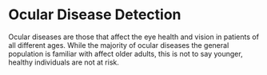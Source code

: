 # Ocular Disease Detection
Ocular diseases are those that affect the eye health and vision in patients of all different ages. While the majority of ocular diseases the general population is familiar with affect older adults, this is not to say younger, healthy individuals are not at risk. 
